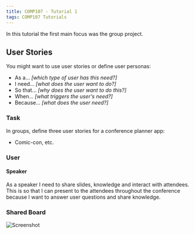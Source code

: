 ```yaml
---
title: COMP107 - Tutorial 1
tags: COMP107 Tutorials
---
```

In this tutorial the first main focus was the group project. 

## User Stories
You might want to use user stories or define user personas:

* As a... *[which type of user has this need?]*
* I need... *[what does the user want to do?]*
* So that... *[why does the user want to do this?]*
* When... *[what triggers the user's need?]*
* Because... *[what does the user need?]*

### Task
In groups, define three user stories for a conference planner app:

* Comic-con, etc.

### User
#### Speaker
As a speaker I need to share slides, knowledge and interact with attendees. This is so that I can present to the attendees throughout the conference because I want to answer user questions and share knowledge.

### Shared Board
![Screenshot]({{site.baseurl}}/assets/comp107/tutorials/2020-11-06-1.png)
